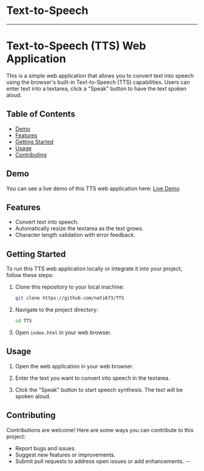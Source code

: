 # Text-to-Speech
---

# Text-to-Speech (TTS) Web Application

This is a simple web application that allows you to convert text into speech using the browser's built-in Text-to-Speech (TTS) capabilities. Users can enter text into a textarea, click a "Speak" button to have the text spoken aloud.

## Table of Contents

- [Demo](#demo)
- [Features](#features)
- [Getting Started](#getting-started)
- [Usage](#usage)
- [Contributing](#contributing)

## Demo

You can see a live demo of this TTS web application here: [Live Demo](https://nati673.github.io/TTS/)

## Features

- Convert text into speech.
- Automatically resize the textarea as the text grows.
- Character length validation with error feedback.

## Getting Started

To run this TTS web application locally or integrate it into your project, follow these steps:

1. Clone this repository to your local machine:

   ```bash
   git clone https://github.com/nati673/TTS
   ```

2. Navigate to the project directory:

   ```bash
   cd TTS
   ```

3. Open `index.html` in your web browser.

## Usage

1. Open the web application in your web browser.

2. Enter the text you want to convert into speech in the textarea.

3. Click the "Speak" button to start speech synthesis. The text will be spoken aloud.

## Contributing

Contributions are welcome! Here are some ways you can contribute to this project:

- Report bugs and issues.
- Suggest new features or improvements.
- Submit pull requests to address open issues or add enhancements.
--
